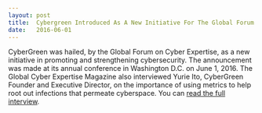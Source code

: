 ```yaml
---
layout: post
title:  Cybergreen Introduced As A New Initiative For The Global Forum on Cyber Expertise (GFCE)
date:   2016-06-01
---
```

CyberGreen was hailed, by the Global Forum on Cyber Expertise, as a new initiative in promoting and strengthening cybersecurity. The announcement was made at its annual conference in Washington D.C. on June 1, 2016. The Global Cyber Expertise Magazine also interviewed Yurie Ito, CyberGreen Founder and Executive Director, on the importance of using metrics to help root out infections that permeate cyberspace. You can <a href="https://www.thegfce.com/about/documents/publications/2016/06/01/global-cyber-expertise-magazine" target="_blank">read the full interview</a>.
